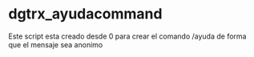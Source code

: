 # dgtrx_ayudacommand

Este script esta creado desde 0 para crear el comando /ayuda de forma que el mensaje sea anonimo
